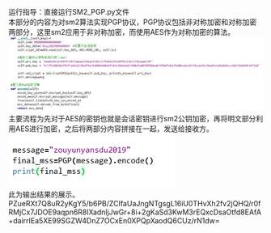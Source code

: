 运行指导：直接运行SM2_PGP.py文件  
本部分的内容为对sm2算法实现PGP协议，PGP协议包括非对称加密和对称加密两部分，这里sm2应用于非对称加密，而使用AES作为对称加密的算法。  
![PGP设置](https://github.com/MAR-523/-/blob/main/pic/PGP.png)  
主要流程为先对于AES的密钥也就是会话密钥进行sm2公钥加密，再将明文部分利用AES进行加密，之后将两部分内容拼接在一起，发送给接收方。
![PGP调用](https://github.com/MAR-523/-/blob/main/pic/PGP1.png)  
此为输出结果的展示。  
PZueRXt7Q8uR2yKgY5/b6PB/ZCIfaUaJngNTgsgL16iU0THvXh2fv2jQHQ/r0fRMjCx7JDOE9aqpn6R8lXadnljJwGr+8i+2gKaSd3KwM3rEQxcDsaOtfd8EAfA+dairrIEa5XE99SGZW4DnZ7OCxEn0XPQpXaodQ6CUz/rN1dw=  
